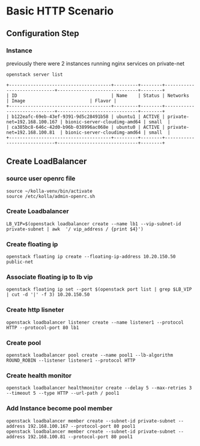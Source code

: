 # Basic HTTP Scenario

## Configuration Step

### Instance
previously there were 2 instances running nginx services on private-net

```
openstack server list

+--------------------------------------+---------+--------+-----------------------------+------------------------------+--------+
| ID                                   | Name    | Status | Networks                    | Image                        | Flavor |
+--------------------------------------+---------+--------+-----------------------------+------------------------------+--------+
| b122eafc-69eb-43ef-9391-9d5c28491b58 | ubuntu1 | ACTIVE | private-net=192.168.100.167 | bionic-server-cloudimg-amd64 | small  |
| ca385bc8-646c-42d0-b96b-038996ac068e | ubuntu0 | ACTIVE | private-net=192.168.100.81  | bionic-server-cloudimg-amd64 | small  |
+--------------------------------------+---------+--------+-----------------------------+------------------------------+--------+
```

## Create LoadBalancer

### source user openrc file
```
source ~/kolla-venv/bin/activate
source /etc/kolla/admin-openrc.sh
```

### Create Loadbalancer
```
LB_VIP=$(openstack loadbalancer create --name lb1 --vip-subnet-id private-subnet | awk  '/ vip_address / {print $4}')
```

### Create floating ip 
```
openstack floating ip create --floating-ip-address 10.20.150.50 public-net
```

### Associate floating ip to lb vip
```
openstack floating ip set --port $(openstack port list | grep $LB_VIP | cut -d '|' -f 3) 10.20.150.50
```

### Create http lisneter
```
openstack loadbalancer listener create --name listener1 --protocol HTTP --protocol-port 80 lb1
```

### Create pool
```
openstack loadbalancer pool create --name pool1 --lb-algorithm ROUND_ROBIN --listener listener1 --protocol HTTP
```

### Create health monitor
```
openstack loadbalancer healthmonitor create --delay 5 --max-retries 3 --timeout 5 --type HTTP --url-path / pool1
```
### Add Instance become pool member
```
openstack loadbalancer member create --subnet-id private-subnet --address 192.168.100.167 --protocol-port 80 pool1
openstack loadbalancer member create --subnet-id private-subnet --address 192.168.100.81 --protocol-port 80 pool1
```